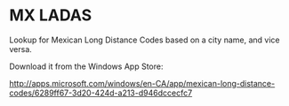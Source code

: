 MX LADAS
========

Lookup for Mexican Long Distance Codes based on a city name, and vice versa.

Download it from the Windows App Store:

http://apps.microsoft.com/windows/en-CA/app/mexican-long-distance-codes/6289ff67-3d20-424d-a213-d946dccecfc7
